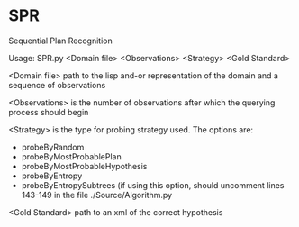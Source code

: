 # SPR
Sequential Plan Recognition

Usage: SPR.py     \<Domain file\>    \<Observations\>     \<Strategy\>    \<Gold Standard\>

\<Domain file\> path to the lisp and-or representation of the domain and a sequence of observations

\<Observations\> is the number of observations after which the querying process should begin

\<Strategy\> is the type for probing strategy used. The options are:
  - probeByRandom
  - probeByMostProbablePlan
  - probeByMostProbableHypothesis
  - probeByEntropy
  - probeByEntropySubtrees (if using this option, should uncomment lines 143-149 in the file ./Source/Algorithm.py
   
\<Gold Standard\> path to an xml of the correct hypothesis

